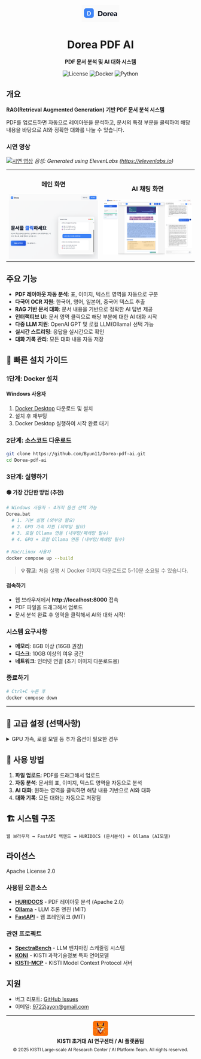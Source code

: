 <div align="center">
  <img src="assets/images/logo.png" alt="Dorea Logo" width="100"/>
  <h1>Dorea PDF AI</h1>
  <p>
    <strong>PDF 문서 분석 및 AI 대화 시스템</strong>
  </p>
  <p>
    <img alt="License" src="https://img.shields.io/badge/license-Apache%202.0-blue.svg">
    <img alt="Docker" src="https://img.shields.io/badge/docker-%230db7ed.svg?logo=docker&logoColor=white">
    <img alt="Python" src="https://img.shields.io/badge/python-3.9+-3670A0?logo=python&logoColor=ffdd54">
  </p>
</div>

## 개요

**RAG(Retrieval Augmented Generation) 기반 PDF 문서 분석 시스템**

PDF를 업로드하면 자동으로 레이아웃을 분석하고, 문서의 특정 부분을 클릭하여 해당 내용을 바탕으로 AI와 정확한 대화를 나눌 수 있습니다.

### 시연 영상
[![시연 영상](https://img.youtube.com/vi/xEo9D5tuc4E/0.jpg)](https://youtu.be/xEo9D5tuc4E)
*음성: Generated using ElevenLabs (https://elevenlabs.io)*

<table>
<tr>
<td width="50%" align="center">

### 메인 화면
<img src="assets/images/preview-main.png" alt="메인 인터페이스" width="400"/>

</td>
<td width="50%" align="center">

### AI 채팅 화면
<img src="assets/images/preview-chat.png" alt="AI 채팅" width="400"/>

</td>
</tr>
</table>

## 주요 기능

- **PDF 레이아웃 자동 분석**: 표, 이미지, 텍스트 영역을 자동으로 구분
- **다국어 OCR 지원**: 한국어, 영어, 일본어, 중국어 텍스트 추출
- **RAG 기반 문서 대화**: 문서 내용을 기반으로 정확한 AI 답변 제공
- **인터랙티브 UI**: 문서 영역 클릭으로 해당 부분에 대한 AI 대화 시작
- **다중 LLM 지원**: OpenAI GPT 및 로컬 LLM(Ollama) 선택 가능
- **실시간 스트리밍**: 응답을 실시간으로 확인
- **대화 기록 관리**: 모든 대화 내용 자동 저장

## 🚀 빠른 설치 가이드

### 1단계: Docker 설치

#### Windows 사용자
1. [Docker Desktop](https://www.docker.com/products/docker-desktop/) 다운로드 및 설치
2. 설치 후 재부팅
3. Docker Desktop 실행하여 시작 완료 대기

### 2단계: 소스코드 다운로드
```bash
git clone https://github.com/Byun11/Dorea-pdf-ai.git
cd Dorea-pdf-ai
```

### 3단계: 실행하기

#### 🟢 가장 간단한 방법 (추천)
```bash
# Windows 사용자 - 4가지 옵션 선택 가능
Dorea.bat
  # 1. 기본 실행 (외부망 필요)
  # 2. GPU 가속 지원 (외부망 필요) 
  # 3. 로컬 Ollama 연동 (내부망/폐쇄망 필수)
  # 4. GPU + 로컬 Ollama 연동 (내부망/폐쇄망 필수)

# Mac/Linux 사용자  
docker compose up --build
```

> **💡 참고**: 처음 실행 시 Docker 이미지 다운로드로 5-10분 소요될 수 있습니다.

#### 접속하기
- 웹 브라우저에서 **http://localhost:8000** 접속
- PDF 파일을 드래그해서 업로드
- 문서 분석 완료 후 영역을 클릭해서 AI와 대화 시작!

### 시스템 요구사항
- **메모리**: 8GB 이상 (16GB 권장)
- **디스크**: 10GB 이상의 여유 공간
- **네트워크**: 인터넷 연결 (초기 이미지 다운로드용)

### 종료하기
```bash
# Ctrl+C 누른 후
docker compose down
```

---

## 🔧 고급 설정 (선택사항)

<details>
<summary>GPU 가속, 로컬 모델 등 추가 옵션이 필요한 경우</summary>

### 다양한 실행 옵션

#### 소스 빌드 버전 (개발자용)
```bash
# 1. 기본 실행
docker compose up --build   

# 2. GPU 가속 지원 
docker compose -f docker-compose.yml -f docker-compose.gpu.yml up --build

# 3. 로컬 Ollama 연동
docker compose -f docker-compose.yml -f docker-compose.local-ollama.yml up --build

# 4. GPU + 로컬 Ollama 연동
docker compose -f docker-compose.yml -f docker-compose.gpu.yml -f docker-compose.local-ollama.yml up --build
```

#### 사전 빌드 이미지 버전 (배포용 - Dorea.bat와 동일)
```bash
# 5. 기본 실행 (외부망 필요)
docker compose -f docker-compose.hub.yml up

# 6. GPU 가속 지원 (외부망 필요)
docker compose -f docker-compose.hub.yml -f docker-compose.gpu.yml up

# 7. 로컬 Ollama 연동 (내부망/폐쇄망 필수)
docker compose -f docker-compose.hub.yml -f docker-compose.local-ollama.yml up

# 8. GPU + 로컬 Ollama 연동 (내부망/폐쇄망 필수)
docker compose -f docker-compose.hub.yml -f docker-compose.gpu.yml -f docker-compose.local-ollama.yml up
```

> **💡 참고**: 
> - **외부망 필요**: Docker Hub에서 이미지 다운로드
> - **내부망/폐쇄망**: 로컬 Ollama 서버가 port 11434에서 실행 중이어야 함

### 로그 확인
```bash
# 전체 서비스 로그
docker compose logs -f

# 개별 서비스 로그
docker compose logs -f pdf-ai
docker compose logs -f huridocs
docker compose logs -f ollama
```

</details>

## 🎯 사용 방법

1. **파일 업로드**: PDF를 드래그해서 업로드
2. **자동 분석**: 문서의 표, 이미지, 텍스트 영역을 자동으로 분석
3. **AI 대화**: 원하는 영역을 클릭하면 해당 내용 기반으로 AI와 대화
4. **대화 기록**: 모든 대화는 자동으로 저장됨

## 🏗️ 시스템 구조

```
웹 브라우저 → FastAPI 백엔드 → HURIDOCS (문서분석) + Ollama (AI모델)
```

## 라이선스

Apache License 2.0

### 사용된 오픈소스

- **[HURIDOCS](https://github.com/huridocs/pdf-document-layout-analysis)** - PDF 레이아웃 분석 (Apache 2.0)
- **[Ollama](https://github.com/ollama/ollama)** - LLM 추론 엔진 (MIT)
- **[FastAPI](https://github.com/tiangolo/fastapi)** - 웹 프레임워크 (MIT)

### 관련 프로젝트

- **[SpectraBench](https://github.com/gwleee/SpectraBench)** - LLM 벤치마킹 스케줄링 시스템
- **[KONI](https://github.com/KISTI-AI/KONI)** - KISTI 과학기술정보 특화 언어모델
- **[KISTI-MCP](https://github.com/KISTI-AI/KISTI-MCP)** - KISTI Model Context Protocol 서버

## 지원

- 버그 리포트: [GitHub Issues](https://github.com/Byun11/Dorea-pdf-ai/issues)
- 이메일: [9722jayon@gmail.com](mailto:9722jayon@gmail.com)

---

<div align="center">
  <img src="assets/images/AIlogo.png" alt="KISTI AI Platform Team" width="40"/>
  <br>
  <strong>KISTI 초거대 AI 연구센터 / AI 플랫폼팀</strong>
  <br>
  <sub>© 2025 KISTI Large-scale AI Research Center / AI Platform Team. All rights reserved.</sub>
</div>
